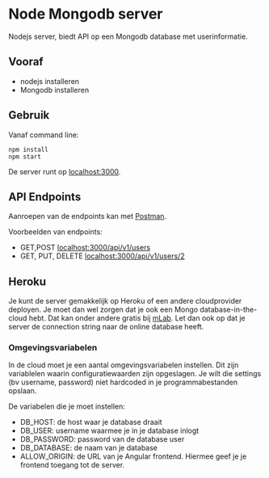 # Node Mongodb server
Nodejs server, biedt API op een Mongodb database met userinformatie.


## Vooraf
- nodejs installeren
- Mongodb installeren

## Gebruik
Vanaf command line:
```
npm install
npm start
```
De server runt op [localhost:3000](http://localhost:3000).

## API Endpoints
Aanroepen van de endpoints kan met [Postman](https://www.getpostman.com/docs/introduction). 

Voorbeelden van endpoints: 
- GET,POST [localhost:3000/api/v1/users](http://localhost:3000/api/v1/users)
- GET, PUT, DELETE [localhost:3000/api/v1/users/2](http://localhost:3000/api/v1/users/2)

## Heroku
Je kunt de server gemakkelijk op Heroku of een andere cloudprovider deployen. Je moet dan wel zorgen dat je ook een Mongo database-in-the-cloud hebt. Dat kan onder andere gratis bij [mLab](https://mlab.com). Let dan ook op dat je server de connection string naar de online database heeft.

### Omgevingsvariabelen
In de cloud moet je een aantal omgevingsvariabelen instellen. Dit zijn variablelen waarin configuratiewaarden zijn opgeslagen. Je wilt die settings (bv username, password) niet hardcoded in je programmabestanden opslaan.

De variabelen die je moet instellen:
- DB_HOST: de host waar je database draait
- DB_USER: username waarmee je in je database inlogt
- DB_PASSWORD: password van de database user
- DB_DATABASE: de naam van je database
- ALLOW_ORIGIN: de URL van je Angular frontend. Hiermee geef je je frontend toegang tot de server.

